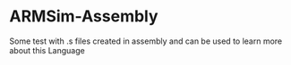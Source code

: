 # ARMSim-Assembly
Some test with .s files created in assembly and can be used to learn more about this Language
